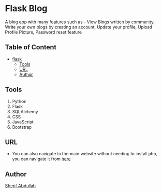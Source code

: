 # Flask Blog
A blog app with many features such as - View Blogs written by community, Write your own blogs by creating an account, Update your profile, Upload Profile Picture, Password reset feature


## Table of Content
- [flask](#flask-blog)
  * [Tools](#tools)
  * [URL](#URL)
  * [Author](#author)

## Tools
1. Python
2. Flask
3. SQLAlchemy
4. CSS
5. JavaScript
6. Bootstrap


## URL
* You can also navigate to the main website without needing to install php, you can navigate it from [here](http://flaskblog.pythonanywhere.com/)
## Author
[Sherif Abdullah](https://github.com/sherif-abdallah)
